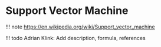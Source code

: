 # Support Vector Machine

!!! note 
  https://en.wikipedia.org/wiki/Support_vector_machine
  
!!! todo
  Adrian Klink: Add description, formula, references
